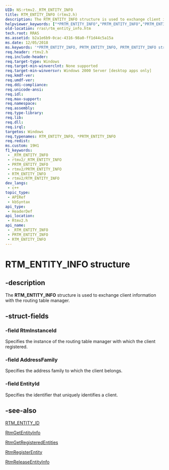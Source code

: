 ```yaml
---
UID: NS:rtmv2._RTM_ENTITY_INFO
title: RTM_ENTITY_INFO (rtmv2.h)
description: The RTM_ENTITY_INFO structure is used to exchange client information with the routing table manager.
helpviewer_keywords: ["*PRTM_ENTITY_INFO","PRTM_ENTITY_INFO","PRTM_ENTITY_INFO structure pointer [RAS]","RTM_ENTITY_INFO","RTM_ENTITY_INFO structure [RAS]","_rtmv2ref_rtm_entity_info","rras.rtm_entity_info","rtmv2/PRTM_ENTITY_INFO","rtmv2/RTM_ENTITY_INFO"]
old-location: rras\rtm_entity_info.htm
tech.root: RRAS
ms.assetid: b2a1e6b9-0cac-4316-98a0-ff1d44c5a15a
ms.date: 12/05/2018
ms.keywords: '*PRTM_ENTITY_INFO, PRTM_ENTITY_INFO, PRTM_ENTITY_INFO structure pointer [RAS], RTM_ENTITY_INFO, RTM_ENTITY_INFO structure [RAS], _rtmv2ref_rtm_entity_info, rras.rtm_entity_info, rtmv2/PRTM_ENTITY_INFO, rtmv2/RTM_ENTITY_INFO'
req.header: rtmv2.h
req.include-header: 
req.target-type: Windows
req.target-min-winverclnt: None supported
req.target-min-winversvr: Windows 2000 Server [desktop apps only]
req.kmdf-ver: 
req.umdf-ver: 
req.ddi-compliance: 
req.unicode-ansi: 
req.idl: 
req.max-support: 
req.namespace: 
req.assembly: 
req.type-library: 
req.lib: 
req.dll: 
req.irql: 
targetos: Windows
req.typenames: RTM_ENTITY_INFO, *PRTM_ENTITY_INFO
req.redist: 
ms.custom: 19H1
f1_keywords:
 - _RTM_ENTITY_INFO
 - rtmv2/_RTM_ENTITY_INFO
 - PRTM_ENTITY_INFO
 - rtmv2/PRTM_ENTITY_INFO
 - RTM_ENTITY_INFO
 - rtmv2/RTM_ENTITY_INFO
dev_langs:
 - c++
topic_type:
 - APIRef
 - kbSyntax
api_type:
 - HeaderDef
api_location:
 - Rtmv2.h
api_name:
 - _RTM_ENTITY_INFO
 - PRTM_ENTITY_INFO
 - RTM_ENTITY_INFO
---
```


# RTM_ENTITY_INFO structure


## -description

The 
<b>RTM_ENTITY_INFO</b> structure is used to exchange client information with the routing table manager.

## -struct-fields

### -field RtmInstanceId

Specifies the instance of the routing table manager with which the client registered.

### -field AddressFamily

Specifies the address family to which the client belongs.

### -field EntityId

Specifies the identifier that uniquely identifies a client.

## -see-also

<a href="/windows/desktop/api/rtmv2/ns-rtmv2-rtm_entity_id">RTM_ENTITY_ID</a>



<a href="/windows/desktop/api/rtmv2/nf-rtmv2-rtmgetentityinfo">RtmGetEntityInfo</a>



<a href="/windows/desktop/api/rtmv2/nf-rtmv2-rtmgetregisteredentities">RtmGetRegisteredEntities</a>



<a href="/windows/desktop/api/rtmv2/nf-rtmv2-rtmregisterentity">RtmRegisterEntity</a>



<a href="/windows/desktop/api/rtmv2/nf-rtmv2-rtmreleaseentityinfo">RtmReleaseEntityInfo</a>

